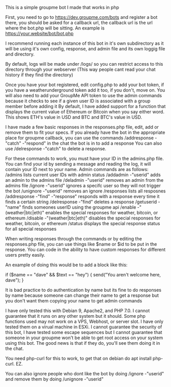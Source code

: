 This is a simple groupme bot I made that works in php

First, you need to go to https://dev.groupme.com/bots and register a bot there, you should be asked for a callback url, the callback url is the url where the bot.php will be sitting.  An example is https://your.website/bot/bot.php

I recommend running each instance of this bot in it's own subdirectory as it will be using it's own config, response, and admin file and its own loggig file and directory.

By default, logs will be made under /logs/ so you can restrict access to this directory through your webserver (This way people cant read your chat history if they find the directory)

Once you have your bot registered, edit config.php to add your bot token, if you have a weatherunderground token add it too, if you don't, move on.
You will also need to add your GroupMe API token to use the admin commands because it checks to see if a given user ID is associated with a group member before adding it 
By default, I have added support for a function that displays the current value of Ethereum or Bitcoin when you say either word.  
This shows ETH's value in USD and BTC and BTC's value in USD.

I have made a few basic responses in the responses.php file, edit, add or remove them to fit your specs.
If you already have the bot in the appropriate place for groupme callback, you can use the commands /addresponse -"catch" -"respond" in the chat the bot is in to add a response
You can also use  /delresponse -"catch" to delete a response.

For these commands to work, you must have your ID in the admins.php file.  You can find your id by sending a message and reading the log, it will contain your ID next to your name.
Admin commands are as follows:
/admins lists current user IDs with admin status
/addadmin -"userid" adds an admin to the admins file
/deladmin -"userid" removes an admin from the admins file
/ignore -"userid" ignores a specifc user so they will not trigger the bot
/unignore -"userid" removes an ignore
/responses lists all resposnes
/addresponse -"find" -"response" responds with a response every time it finds a certain string
/delresponse -"find" deletes a response
/getuserid -"name" finds someones userID using the groupme api
/enable -"(weather|btc|eth)" enables the special responses for weather, bitcoin, or ethereum
/disable -"(weather|btc|eth)" disables the special responses for weather, bitcoin, or ethereum
/status displays the special response status for all special responses

When writing responses through the commands or by editing the responses.php file, you can use things like $name or $id to be put in the response.  You can code in the ability to have custom responses for different users pretty easily.

An example of doing this would be to add a block like this:

if ($name == "dave" && $text == "hey") {
	send("You aren't welcome here, dave");
}

It is bad practice to do authentication by name but its fine to do responses by name because someone can change their name to get a response but you don't want them copying your name to get admin commands


I have only tested this with Debian 9, Apache2, and PHP 7.0.  I cannot guarantee that it runs on any other system but it should.
Some php functions used may not work on a VPS, Webhost, or server slot.  I have only tested them on a virual machine in ESXi.
I cannot guarantee the security of this bot, I have tested some escape sequences but I cannot guarantee that someone in your groupme won't be able to get root access on your system using this bot.  The good news is that if they do, you'll see them doing it in the chat.


You need php-curl for this to work, to get that on debian do apt install php-curl. EZ.

You can also ignore people who dont like the bot by doing /ignore -"userid" and remove them by doing /unignore -"userid"
